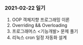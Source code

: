 ### 2021-02-22 일기
1. OOP 객체지향 프로그래밍 이론
2. Overriding && Overloading 
3. 프로그래머스 <기능개발> 문제 풀기
4. 리눅스 cron 일정 자동화 설계
 

